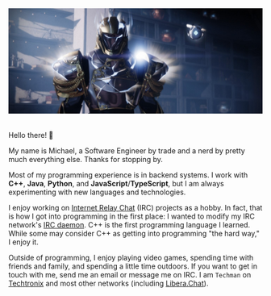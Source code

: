 <center>
    <img alt="Michael's Titan in Destiny 2. Screenshot taken from The Witch Queen campaign." src="./Banner.jpg">
</center>
<br />

Hello there! 👋

My name is Michael, a Software Engineer by trade and a nerd by pretty much everything else. Thanks for stopping by.

Most of my programming experience is in backend systems. I work with **C++**, **Java**, **Python**, and **JavaScript**/**TypeScript**, but I am always experimenting with new languages and technologies.

I enjoy working on [Internet Relay Chat](https://en.wikipedia.org/wiki/Internet_Relay_Chat) (IRC) projects as a hobby. In fact, that is how I got into programming in the first place: I wanted to modify my IRC network's [IRC daemon](https://github.com/inspircd). C++ is the first programming language I learned. While some may consider C++ as getting into programming "the hard way," I enjoy it.

Outside of programming, I enjoy playing video games, spending time with friends and family, and spending a little time outdoors. If you want to get in touch with me, send me an email or message me on IRC. I am `Techman` on [Techtronix](https://www.techtronix.net/) and most other networks (including [Libera.Chat](https://libera.chat/)).
